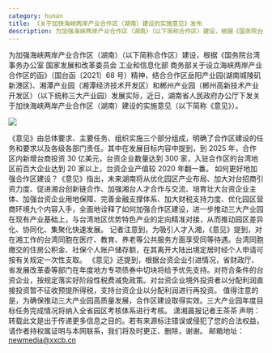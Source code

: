 ```yaml
---
category: hunan
title: 《关于加快海峡两岸产业合作区（湖南）建设的实施意见》发布
description: 为加强海峡两岸产业合作区（湖南）（以下简称合作区）建设，根据《国务院台湾事务办公室 国家发展和改革委员会 工业和信息化部 商务部关于设立海峡两岸产业合作区的函》（国台函〔2021〕68号）精神，结合合作区岳阳产业园(湖南城陵矶新港区)、湘潭产业园（湘潭经济技术开发区）和郴州产业园（郴州高新技术产业开发区）（以下统称三大产业园）发展实际，近日，湖南省人民政府办公厅下发关于加快海峡两岸产业合作区（湖南）建设的实施意见（以下简称《意见》）。
---
```


为加强海峡两岸产业合作区（湖南）（以下简称合作区）建设，根据《国务院台湾事务办公室 国家发展和改革委员会 工业和信息化部 商务部关于设立海峡两岸产业合作区的函》（国台函〔2021〕68 号）精神，结合合作区岳阳产业园(湖南城陵矶新港区)、湘潭产业园（湘潭经济技术开发区）和郴州产业园（郴州高新技术产业开发区）（以下统称三大产业园）发展实际，近日，湖南省人民政府办公厅下发关于加快海峡两岸产业合作区（湖南）建设的实施意见（以下简称《意见》）。

![](https://pics1.baidu.com/feed/f9dcd100baa1cd114990190c4496e7f5c3ce2d01.jpeg?token=2007182312d555e7ad9fcceccad2e73e)

《意见》由总体要求、主要任务、组织实施三个部分组成，明确了合作区建设的任务和要求以及各级各部门责任。其中在发展目标内容中提到，到 2025 年，合作区内新增台商投资 30 亿美元，台资企业数量达到 300 家，入驻合作区的台湾地区前百大企业达到 20 家以上，台资企业产值较 2020 年翻一番。
如何更好地加强合作区建设？《意见》指出，未来湖南将从优化园区产业布局、加大对台招商引资力度、促进湘台创新链合作、加强湘台人才合作与交流、培育壮大台资企业主体、加强台资企业用地保障、完善金融支撑体系、加大财税支持力度、优化园区营商环境九个内容入手，全面地诠释了如何加强合作区建设，进一步推动三大产业园在现有产业基础上，与台湾地区优势特色产业的定向精准对接，从而推动园区差异化、协同化、集聚化快速发展。
记者注意到，为吸引人才入湘，《意见》提到，对在湘工作的台湾同胞在医疗、教育、养老等公共服务方面享受同等待遇。台湾同胞缴交的住房公积金、社保个人账户储存额，在其离开大陆出境定居时经个人申请可按有关规定一次性支取。
《意见》还提到，根据台资企业引进情况，省财政厅、省发展改革委等部门在年度地方专项债券中切块将给予优先支持。对符合条件的台资企业，按规定落实好阶段性税费减免政策。对台资企业境外投资者以分配利润直接投资暂不征收预提所得税，支持台资企业以分配利润进行再投资。
值得注意的是，为确保推动三大产业园高质量发展，合作区建设取得实效。三大产业园年度目标任务完成情况将纳入全省园区考核体系进行考核。
潇湘晨报记者王茶茶
声明：转载此文是出于传递更多信息之目的。若有来源标注错误或侵犯了您的合法权益，请作者持权属证明与本网联系，我们将及时更正、删除，谢谢。 邮箱地址：newmedia@xxcb.cn
